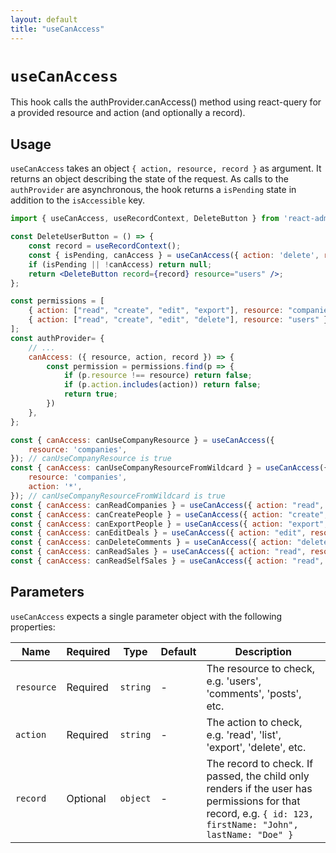```yaml
---
layout: default
title: "useCanAccess"
---
```


# `useCanAccess`

This hook calls the authProvider.canAccess() method using react-query for a provided resource and action (and optionally a record).

## Usage

`useCanAccess` takes an object `{ action, resource, record }` as argument. It returns an object describing the state of the request. As calls to the `authProvider` are asynchronous, the hook returns a `isPending` state in addition to the `isAccessible` key.

```jsx
import { useCanAccess, useRecordContext, DeleteButton } from 'react-admin';

const DeleteUserButton = () => {
    const record = useRecordContext();
    const { isPending, canAccess } = useCanAccess({ action: 'delete', resource: 'users', record });
    if (isPending || !canAccess) return null;
    return <DeleteButton record={record} resource="users" />;
};
```

```jsx
const permissions = [
    { action: ["read", "create", "edit", "export"], resource: "companies" },
    { action: ["read", "create", "edit", "delete"], resource: "users" },
];
const authProvider= {
    // ...
    canAccess: ({ resource, action, record }) => {
        const permission = permissions.find(p => {
            if (p.resource !== resource) return false;
            if (p.action.includes(action)) return false;
            return true;
        })
    },
};

const { canAccess: canUseCompanyResource } = useCanAccess({
    resource: 'companies',
}); // canUseCompanyResource is true
const { canAccess: canUseCompanyResourceFromWildcard } = useCanAccess({
    resource: 'companies',
    action: '*',
}); // canUseCompanyResourceFromWildcard is true
const { canAccess: canReadCompanies } = useCanAccess({ action: "read", resource: "companies" }); // canReadCompanies is true
const { canAccess: canCreatePeople } = useCanAccess({ action: "create", resource: "people" }); // canCreatePeople is true
const { canAccess: canExportPeople } = useCanAccess({ action: "export", resource: "people" }); // canExportPeople is false
const { canAccess: canEditDeals } = useCanAccess({ action: "edit", resource: "deals" }); // canEditDeals is true
const { canAccess: canDeleteComments } = useCanAccess({ action: "delete", resource: "tasks" }); // canDeleteComments is true
const { canAccess: canReadSales } = useCanAccess({ action: "read", resource: "sales" }); // canReadSales is false
const { canAccess: canReadSelfSales } = useCanAccess({ action: "read", resource: "sales" }, { id: "123" }); // canReadSelfSales is true
```

## Parameters

`useCanAccess` expects a single parameter object with the following properties:

| Name | Required | Type | Default | Description |
| --- | --- | --- | --- | --- |
| `resource` | Required | `string` | - | The resource to check, e.g. 'users', 'comments', 'posts', etc. |
| `action` | Required | `string` | - | The action to check, e.g. 'read', 'list', 'export', 'delete', etc. |
| `record` | Optional | `object` | - | The record to check. If passed, the child only renders if the user has permissions for that record, e.g. `{ id: 123, firstName: "John", lastName: "Doe" }` |

